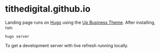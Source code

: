 # tithedigital.github.io

Landing page runs on [Hugo](https://gohugo.io/getting-started/usage/) using the [Up Business Theme](https://themes.gohugo.io/themes/up-business-theme/). After installing, run:

```
hugo server
```

To get a development server with live refresh running locally.
